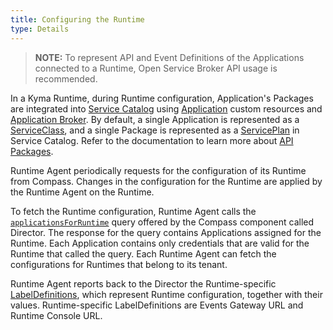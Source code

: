 ```yaml
---
title: Configuring the Runtime
type: Details
---
```


> **NOTE:** To represent API and Event Definitions of the Applications connected to a Runtime, Open Service Broker API usage is recommended.

In a Kyma Runtime, during Runtime configuration, Application's Packages are integrated into [Service Catalog](components/service-catalog) using [Application](components/application-connector#custom-resource-application) custom resources and [Application Broker](components/application-connector#architecture-application-broker).
By default, a single Application is represented as a [ServiceClass](components/service-catalog/#architecture-resources), and a single Package is represented as a [ServicePlan](components/service-catalog/#architecture-resources) in Service Catalog.
Refer to the documentation to learn more about [API Packages](https://github.com/kyma-incubator/compass/blob/master/docs/compass/03-packages-api.md).

Runtime Agent periodically requests for the configuration of its Runtime from Compass.
Changes in the configuration for the Runtime are applied by the Runtime Agent on the Runtime.

To fetch the Runtime configuration, Runtime Agent calls the [`applicationsForRuntime`](https://github.com/kyma-incubator/compass/blob/master/components/director/pkg/graphql/schema.graphql) query offered by the Compass component called Director.
The response for the query contains Applications assigned for the Runtime.
Each Application contains only credentials that are valid for the Runtime that called the query.
Each Runtime Agent can fetch the configurations for Runtimes that belong to its tenant.

Runtime Agent reports back to the Director the Runtime-specific [LabelDefinitions](https://github.com/kyma-incubator/compass/blob/master/docs/compass/03-02-labels.md#labeldefinitions), which represent Runtime configuration, together with their values.
Runtime-specific LabelDefinitions are Events Gateway URL and Runtime Console URL.